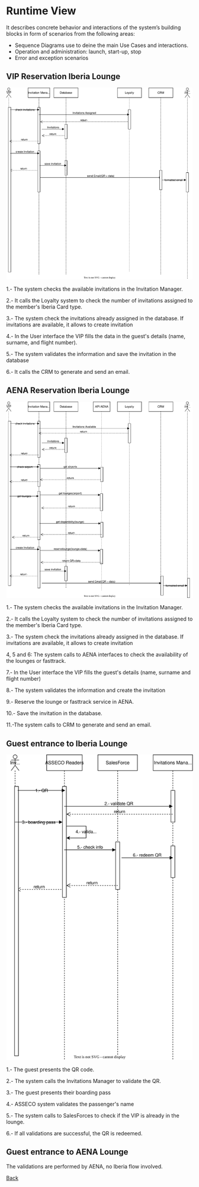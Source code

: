 # Runtime View

It describes concrete behavior and interactions of the system’s building blocks in form of scenarios from the following areas:

- Sequence Diagrams use to deine the main Use Cases and interactions.
- Operation and administration: launch, start-up, stop
- Error and exception scenarios

## VIP Reservation Iberia Lounge
![Sequence diagram](./diagrams/IberiaSequenceDiagram.svg "Sequence diagram")

1.- The system checks the available invitations in the Invitation Manager.

2.- It calls the Loyalty system to check the number of invitations assigned to the  member's Iberia Card type.

3.- The system check the invitations already assigned in the database. If invitations are available, it allows to create invitation

4.- In the User interface the VIP fills the data in the guest's details (name, surname, and flight number).

5.- The system validates the information and save the invitation in the database

6.- It calls the CRM to generate and send an email.


## AENA Reservation Iberia Lounge
![Sequence diagram](./diagrams/AENASequenceDiagram.svg "Sequence diagram")

1.- The system checks the available invitations in the Invitation Manager.

2.- It calls the Loyalty system to check the number of invitations assigned to the  member's Iberia Card type.

3.- The system check the invitations already assigned in the database. If invitations are available, it allows to create invitation

4, 5 and 6: The system calls to AENA interfaces to check the availability of the lounges or fasttrack.

7.- In the User interface the VIP fills the guest's details (name, surname and flight number)

8.- The system validates the information and create the invitation

9.- Reserve the lounge or fasttrack service in AENA.

10.- Save the invitation in the database.

11.-The system calls to CRM to generate and send an email.


## Guest entrance to Iberia Lounge
![Sequence diagram](./diagrams/IberiaEntranceSequenceDiagram.svg "Sequence diagram")

1.- The guest presents the QR code.

2.- The system calls the Invitations Manager to validate the QR.

3.- The guest presents their  boarding pass

4.- ASSECO system validates the passenger's name 

5.- The system calls to SalesForces to check if the VIP is already in the lounge.

6.- If all validations are successful, the QR is redeemed.

## Guest entrance to AENA Lounge

The validations are performed by AENA, no Iberia flow involved.

[Back](../README.md)
